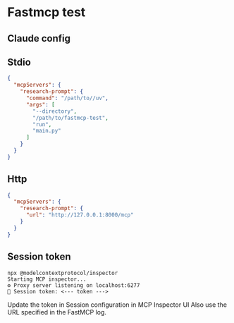 # Fastmcp test

## Claude config


## Stdio


```json
{
  "mcpServers": {
    "research-prompt": {
      "command": "/path/to//uv",
      "args": [
        "--directory",
        "/path/to/fastmcp-test",
        "run",
        "main.py"
      ]
    }
  }
}
```

## Http

```json
{
  "mcpServers": {
    "research-prompt": {
      "url": "http://127.0.0.1:8000/mcp"
    }
  }
}
```

## Session token

```
npx @modelcontextprotocol/inspector
Starting MCP inspector...
⚙️ Proxy server listening on localhost:6277
🔑 Session token: <--- token --->
```

Update the token in Session configuration in MCP Inspector UI
Also use the URL specified in the FastMCP log.
